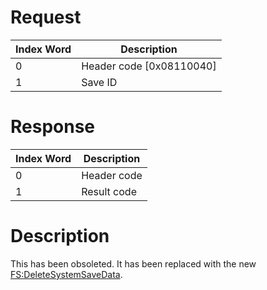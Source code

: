 # Request

| Index Word | Description                |
|------------|----------------------------|
| 0          | Header code \[0x08110040\] |
| 1          | Save ID                    |

# Response

| Index Word | Description |
|------------|-------------|
| 0          | Header code |
| 1          | Result code |

# Description

This has been obsoleted. It has been replaced with the new
[FS:DeleteSystemSaveData](FS:DeleteSystemSaveData "wikilink").